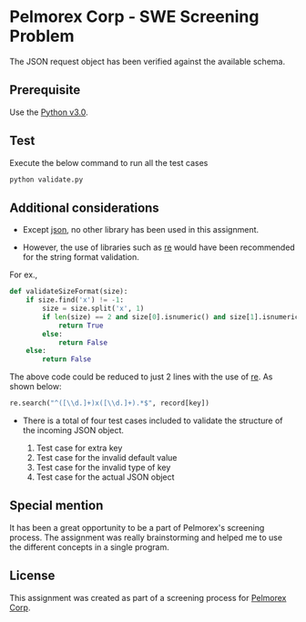 # Pelmorex Corp - SWE Screening Problem

The JSON request object has been verified against the available schema.

## Prerequisite

Use the  [Python v3.0](https://www.python.org/download/releases/3.0/).

## Test
Execute the below command to run all the test cases

```bash
python validate.py
```

## Additional considerations

- Except [json](https://docs.python.org/3/library/json.html), no other library has been used in this assignment.

- However, the use of libraries such as [re](https://docs.python.org/3/library/re.html) would have been recommended for the string format validation.

For ex.,
```python
def validateSizeFormat(size):
    if size.find('x') != -1:
        size = size.split('x', 1)
        if len(size) == 2 and size[0].isnumeric() and size[1].isnumeric():
            return True
        else:
            return False
    else:
        return False
```

The above code could be reduced to just 2 lines with the use of [re](https://docs.python.org/3/library/re.html). As shown below:

```python
re.search("^([\\d.]+)x([\\d.]+).*$", record[key])  
```

- There is a total of four test cases included to validate the structure of the incoming JSON object.

   1. Test case for extra key
   2. Test case for the invalid default value
   3. Test case for the invalid type of key
   4. Test case for the actual JSON object

## Special mention
It has been a great opportunity to be a part of Pelmorex's screening process. The assignment was really brainstorming and helped me to use the different concepts in a single program.

## License
This assignment was created as part of a screening process for [Pelmorex Corp](https://www.pelmorexsolutions.com/contact-us/). 